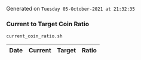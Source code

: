 Generated on `Tuesday 05-October-2021 at 21:32:35`

### Current to Target Coin Ratio
`current_coin_ratio.sh`

Date|Current|Target|Ratio
---|---|---|---
